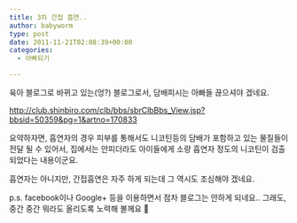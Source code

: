 ```yaml
---
title: 3차 간접 흡연..
author: babyworm
type: post
date: 2011-11-21T02:08:39+00:00
categories:
  - 아빠되기

---
```

육아 블로그로 바뀌고 있는(엉?) 블로그로서, 담배피시는 아빠들 끊으셔야 겠네요.&nbsp;

<a href="http://club.shinbiro.com/clb/bbs/sbrClbBbs_View.jsp?bbsid=50359&pg=1&artno=170833" target="_blank" title="[http://club.shinbiro.com/clb/bbs/sbrClbBbs_View.jsp?bbsid=50359&pg=1&artno=170833]로 이동합니다.">http://club.shinbiro.com/clb/bbs/sbrClbBbs_View.jsp?bbsid=50359&pg=1&artno=170833</a>

요약하자면, 흡연자의 경우 피부를 통해서도 니코틴등의 담배가 포함하고 있는 물질들이 전달 될 수 있어서, 집에서는 안피더라도 아이들에게 소량 흡연자 정도의 니코틴이 검출되었다는 내용이군요.

흡연자는 아니지만, 간접흡연은 자주 하게 되는데 그 역시도 조심해야 겠네요.&nbsp;

p.s. facebook이나 Google+ 등을 이용하면서 점차 블로그는 안하게 되네요.. 그래도, 중간 중간 뭐라도 올리도록 노력해 볼께요 🙂

<div id="__KO_DIC_LAYER__" style="padding-top: 0px; padding-right: 0px; padding-bottom: 0px; padding-left: 0px; position: fixed; z-index: 999999999; overflow-x: hidden; overflow-y: hidden; border-top-width: 2px; border-right-width: 2px; border-bottom-width: 2px; border-left-width: 2px; border-top-style: solid; border-right-style: solid; border-bottom-style: solid; border-left-style: solid; border-top-color: rgb(51, 51, 119); border-right-color: rgb(51, 51, 119); border-bottom-color: rgb(51, 51, 119); border-left-color: rgb(51, 51, 119); display: none; ">
</div>